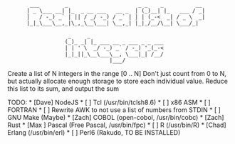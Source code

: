            ___        _                      _ _    _          __ 
          | _ \___ __| |_  _ __ ___   __ _  | (_)__| |_   ___ / _|
          |   / -_) _` | || / _/ -_) / _` | | | (_-<  _| / _ \  _|
          |_|_\___\__,_|\_,_\__\___| \__,_| |_|_/__/\__| \___/_|  
                                                                  
                       _     _                       
                      (_)_ _| |_ ___ __ _ ___ _ _ ___
                      | | ' \  _/ -_) _` / -_) '_(_-<
                      |_|_||_\__\___\__, \___|_| /__/
                                    |___/            

Create a list of N integers in the range [0 .. N]
	Don't just count from 0 to N, but actually allocate enough storage to store
	each individual value.
Reduce this list to its sum, and output the sum

TODO:
	* [Dave] NodeJS
	* [    ] Tcl (/usr/bin/tclsh8.6)
	* [    ] x86 ASM
	* [    ] FORTRAN
	* [    ] Rewrite AWK to not use a list of numbers from STDIN
	* [    ] GNU Make (Maybe)
	* [Zach] COBOL (open-cobol, /usr/bin/cobc)
	* [Zach] Rust
	* [Max ] Pascal (Free Pascal, /usr/bin/fpc)
	* [    ] R (/usr/bin/R)
	* [Chad] Erlang (/usr/bin/erl)
	* [    ] Perl6 (Rakudo, TO BE INSTALLED)
